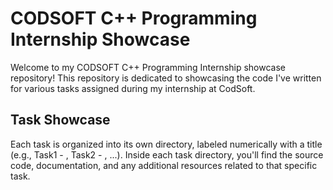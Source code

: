 # CODSOFT C++ Programming Internship Showcase

Welcome to my CODSOFT C++ Programming Internship showcase repository! This repository is dedicated to showcasing the code I've written for various tasks assigned during my internship at CodSoft.

## Task Showcase

Each task is organized into its own directory, labeled numerically with a title (e.g., Task1 - <title1>, Task2 - <title2>, ...). Inside each task directory, you'll find the source code, documentation, and any additional resources related to that specific task.

<!-- Feel free to explore the code and documentation for each task:

- [Task1: Number Guessing Game](link-to-task1-folder) -->
